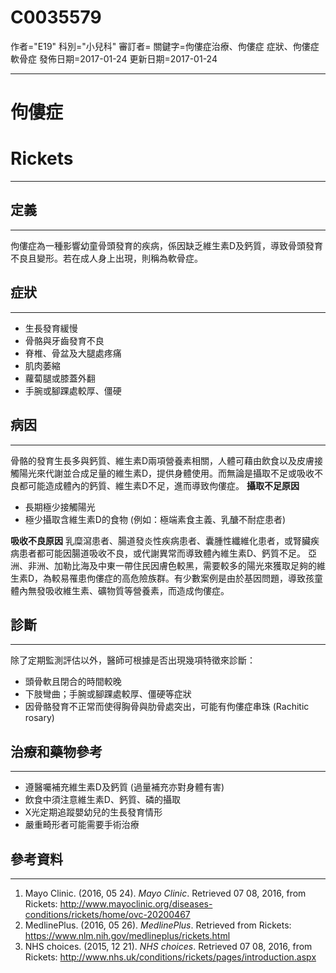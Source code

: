 # C0035579
作者="E19"
科別="小兒科"
審訂者=
關鍵字=佝僂症治療、佝僂症 症狀、佝僂症軟骨症
發佈日期=2017-01-24
更新日期=2017-01-24

----------
# 佝僂症
# Rickets
----------
## 定義
----------

佝僂症為一種影響幼童骨頭發育的疾病，係因缺乏維生素D及鈣質，導致骨頭發育不良且變形。若在成人身上出現，則稱為軟骨症。 

## 症狀
----------
- 生長發育緩慢
- 骨骼與牙齒發育不良
- 脊椎、骨盆及大腿處疼痛
- 肌肉萎縮
- 蘿蔔腿或膝蓋外翻
- 手腕或腳踝處較厚、僵硬
## 病因
----------

骨骼的發育生長多與鈣質、維生素D兩項營養素相關，人體可藉由飲食以及皮膚接觸陽光來代謝並合成足量的維生素D，提供身體使用。而無論是攝取不足或吸收不良都可能造成體內的鈣質、維生素D不足，進而導致佝僂症。
**攝取不足原因**

- 長期極少接觸陽光
- 極少攝取含維生素D的食物 (例如：極端素食主義、乳醣不耐症患者) 

**吸收不良原因**
乳糜瀉患者、腸道發炎性疾病患者、囊腫性纖維化患者，或腎臟疾病患者都可能因腸道吸收不良，或代謝異常而導致體內維生素D、鈣質不足。
亞洲、非洲、加勒比海及中東一帶住民因膚色較黑，需要較多的陽光來獲取足夠的維生素D，為較易罹患佝僂症的高危險族群。有少數案例是由於基因問題，導致孩童體內無發吸收維生素、礦物質等營養素，而造成佝僂症。

## 診斷
----------

除了定期監測評估以外，醫師可根據是否出現幾項特徵來診斷：

- 頭骨軟且閉合的時間較晚
- 下肢彎曲；手腕或腳踝處較厚、僵硬等症狀
- 因骨骼發育不正常而使得胸骨與肋骨處突出，可能有佝僂症串珠 (Rachitic rosary) 
## 治療和藥物參考
----------
- 遵醫囑補充維生素D及鈣質 (過量補充亦對身體有害) 
- 飲食中須注意維生素D、鈣質、磷的攝取
- X光定期追蹤嬰幼兒的生長發育情形
- 嚴重畸形者可能需要手術治療 
## 參考資料
----------
1. Mayo Clinic. (2016, 05 24). *Mayo Clinic*. Retrieved 07 08, 2016, from Rickets: 
  http://www.mayoclinic.org/diseases-conditions/rickets/home/ovc-20200467
2. MedlinePlus. (2016, 05 26). *MedlinePlus*. Retrieved from Rickets: 
  https://www.nlm.nih.gov/medlineplus/rickets.html
3. NHS choices. (2015, 12 21). *NHS choices*. Retrieved 07 08, 2016, from Rickets: 
  http://www.nhs.uk/conditions/rickets/pages/introduction.aspx

 

